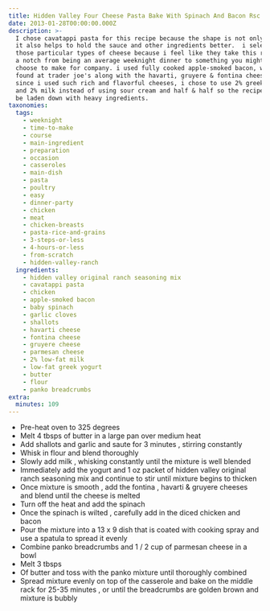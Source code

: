 ```yaml
---
title: Hidden Valley Four Cheese Pasta Bake With Spinach And Bacon Rsc
date: 2013-01-28T00:00:00.000Z
description: >-
  I chose cavatappi pasta for this recipe because the shape is not only fun, but
  it also helps to hold the sauce and other ingredients better.  i selected
  those particular types of cheese because i feel like they take this recipe up
  a notch from being an average weeknight dinner to something you might even
  choose to make for company. i used fully cooked apple-smoked bacon, which i
  found at trader joe's along with the havarti, gruyere & fontina cheeses. 
  since i used such rich and flavorful cheeses, i chose to use 2% greek yogurt
  and 2% milk instead of using sour cream and half & half so the recipe wouldn't
  be laden down with heavy ingredients.
taxonomies:
  tags:
    - weeknight
    - time-to-make
    - course
    - main-ingredient
    - preparation
    - occasion
    - casseroles
    - main-dish
    - pasta
    - poultry
    - easy
    - dinner-party
    - chicken
    - meat
    - chicken-breasts
    - pasta-rice-and-grains
    - 3-steps-or-less
    - 4-hours-or-less
    - from-scratch
    - hidden-valley-ranch
  ingredients:
    - hidden valley original ranch seasoning mix
    - cavatappi pasta
    - chicken
    - apple-smoked bacon
    - baby spinach
    - garlic cloves
    - shallots
    - havarti cheese
    - fontina cheese
    - gruyere cheese
    - parmesan cheese
    - 2% low-fat milk
    - low-fat greek yogurt
    - butter
    - flour
    - panko breadcrumbs
extra:
  minutes: 109
---
```

 - Pre-heat oven to 325 degrees
 - Melt 4 tbsps of butter in a large pan over medium heat
 - Add shallots and garlic and saute for 3 minutes , stirring constantly
 - Whisk in flour and blend thoroughly
 - Slowly add milk , whisking constantly until the mixture is well blended
 - Immediately add the yogurt and 1 oz packet of hidden valley original ranch seasoning mix and continue to stir until mixture begins to thicken
 - Once mixture is smooth , add the fontina , havarti & gruyere cheeses and blend until the cheese is melted
 - Turn off the heat and add the spinach
 - Once the spinach is wilted , carefully add in the diced chicken and bacon
 - Pour the mixture into a 13 x 9 dish that is coated with cooking spray and use a spatula to spread it evenly
 - Combine panko breadcrumbs and 1 / 2 cup of parmesan cheese in a bowl
 - Melt 3 tbsps
 - Of butter and toss with the panko mixture until thoroughly combined
 - Spread mixture evenly on top of the casserole and bake on the middle rack for 25-35 minutes , or until the breadcrumbs are golden brown and mixture is bubbly
